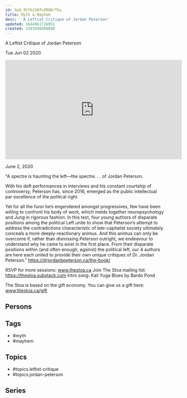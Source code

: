 ```yaml
---
id: Sp8_9CYbJ1BfnZROKrTky
title: Myth & Mayhem
desc: ' A Leftist Critique of Jordan Peterson'
updated: 1644961726951
created: 1591048800000
---
```



 A Leftist Critique of Jordan Peterson

Tue Jun 02 2020

<iframe width="560" height="315" src="https://www.youtube.com/embed/L_GlrnEJdas" title="Myth & Mayhem: A Leftist Critique of Jordan Peterson w/ The drjordanbpeterson.ca Team" frameborder="0" allow="accelerometer; autoplay; clipboard-write; encrypted-media; gyroscope; picture-in-picture" allowfullscreen ></iframe>

June 2, 2020  

"A spectre is haunting the left—the spectre. . . of Jordan Peterson.

With his deft performances in interviews and his constant courtship of controversy, Peterson has, since 2016, emerged as the public intellectual par excellence of the political right.

Yet for all the furor he’s engendered amongst progressives, few have been willing to confront his body of work, which melds together neuropsychology and Jung in rigorous fashion. In this text, four young authors of disparate positions among the political Left unite to show that Peterson’s attempt to address the contradictions characteristic of late-capitalist society ultimately conceals a more deeply-reactionary animus. And this animus can only be overcome if, rather than dismissing Peterson outright, we endeavour to understand why he came to exist in the first place. From their disparate positions within (and often enough, against) the political left, our 4 authors are here each united to provide their own unique critiques of Dr. Jordan Peterson." https://drjordanbpeterson.ca/the-book/

RSVP for more sessions: www.thestoa.ca
Join The Stoa mailing list: https://thestoa.substack.com
Intro song: Kali Yuga Blues by Bardo Pond

The Stoa is based on the gift economy. You can give us a gift here: www.thestoa.ca/gift

## Persons



## Tags

- #myth
- #mayhem

## Topics

- #topics.leftist-critique
- #topics.jordan-peterson

## Series



